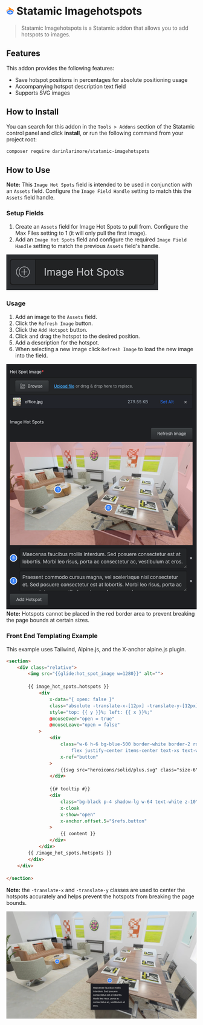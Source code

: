 # <img src="src/icon.svg" height="20" width="20"> Statamic Imagehotspots

> Statamic Imagehotspots is a Statamic addon that allows you to add hotspots to images.

## Features
This addon provides the following features:
- Save hotspot positions in percentages for absolute positioning usage
- Accompanying hotspot description text field
- Supports SVG images

## How to Install

You can search for this addon in the `Tools > Addons` section of the Statamic control panel and click **install**, or run the following command from your project root:

``` bash
composer require darinlarimore/statamic-imagehotspots
```

## How to Use

**Note:** This `Image Hot Spots` field is intended to be used in conjunction with an `Assets` field. Configure the `Image Field Handle` setting to match this the `Assets` field handle.

### Setup Fields
1. Create an `Assets` field for Image Hot Spots to pull from. Configure the Max Files setting to 1 (it will only pull the first image).
2. Add an `Image Hot Spots` field and configure the required `Image Field Handle` setting to match the previous `Assets` field's handle.

![Image Hot Spots Field](/fieldType.png)

### Usage
1. Add an image to the `Assets` field.
2. Click the `Refresh Image` button.
3. Click the `Add Hotspot` button.
4. Click and drag the hotspot to the desired position.
5. Add a description for the hotspot.
6. When selecting a new image click `Refresh Image` to load the new image into the field.

![Image Hot Spots Field](/fields.png)
**Note:** Hotspots cannot be placed in the red border area to prevent breaking the page bounds at certain sizes.

### Front End Templating Example
This example uses Tailwind, Alpine.js, and the X-anchor alpine.js plugin.

```html
<section>
	<div class="relative">
		<img src="{{glide:hot_spot_image w=1280}}" alt="">

		{{ image_hot_spots.hotspots }}
			<div
				x-data="{ open: false }"
				class="absolute -translate-x-[12px] -translate-y-[12px]"
				style="top: {{ y }}%; left: {{ x }}%;"
				@mouseOver="open = true"
				@mouseLeave="open = false"
			>
				<div
					class="w-6 h-6 bg-blue-500 border-white border-2 rounded-full
						flex justify-center items-center text-xs text-white font-bold cursor-pointer"
					x-ref="button"
				>
					{{svg src="heroicons/solid/plus.svg" class="size-6"}}
				</div>

				{{# tooltip #}}
				<div
					class="bg-black p-4 shadow-lg w-64 text-white z-10"
					x-cloak
					x-show="open"
					x-anchor.offset.5="$refs.button"
				>
					{{ content }}
				</div>
			</div>
		{{ /image_hot_spots.hotspots }}
		</div>
	</div>

</section>
```
**Note:** the `-translate-x` and `-translate-y` classes are used to center the hotspots accurately and helps prevent the hotspots from breaking the page bounds.

![Image Hot Spots Front End Example](/imageHotspots.png)
